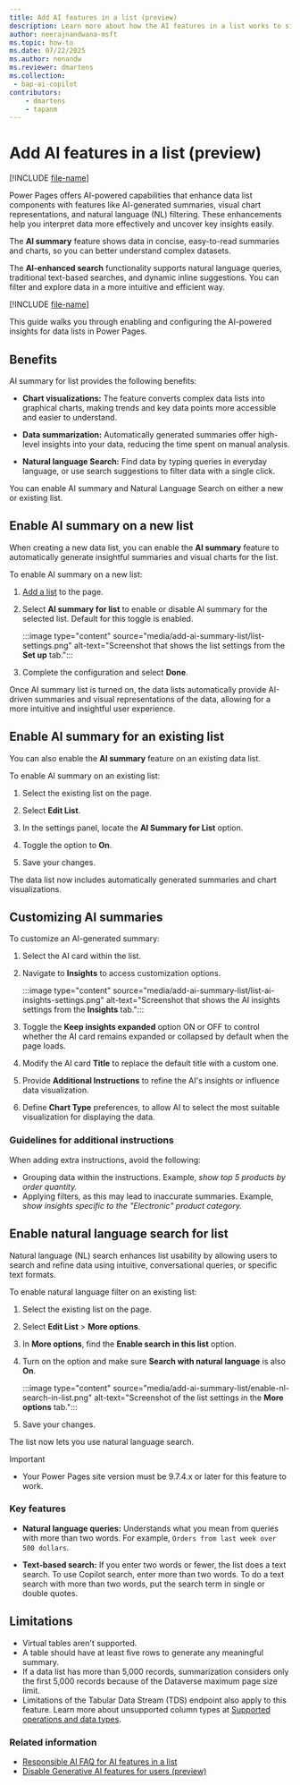 ```yaml
---
title: Add AI features in a list (preview)
description: Learn more about how the AI features in a list works to simplify and summarize data in Microsoft Power Pages.
author: neerajnandwana-msft
ms.topic: how-to
ms.date: 07/22/2025
ms.author: nenandw
ms.reviewer: dmartens
ms.collection:
 - bap-ai-copilot
contributors:
    - dmartens
    - tapanm
---
```


# Add AI features in a list (preview)

[!INCLUDE [file-name](~/../shared-content/shared/preview-includes/preview-banner.md)]

Power Pages offers AI-powered capabilities that enhance data list components with features like AI-generated summaries, visual chart representations, and natural language (NL) filtering. These enhancements help you interpret data more effectively and uncover key insights easily.

The **AI summary** feature shows data in concise, easy-to-read summaries and charts, so you can better understand complex datasets.

The **AI-enhanced search** functionality supports natural language queries, traditional text-based searches, and dynamic inline suggestions. You can filter and explore data in a more intuitive and efficient way.

[!INCLUDE [file-name](~/../shared-content/shared/preview-includes/preview-note-pp.md)]

This guide walks you through enabling and configuring the AI-powered insights for data lists in Power Pages.

## Benefits

AI summary for list provides the following benefits:

- **Chart visualizations:** The feature converts complex data lists into graphical charts, making trends and key data points more accessible and easier to understand.

- **Data summarization:** Automatically generated summaries offer high-level insights into your data, reducing the time spent on manual analysis.

- **Natural language Search:** Find data by typing queries in everyday language, or use search suggestions to filter data with a single click.

You can enable AI summary and Natural Language Search on either a new or existing list.

## Enable AI summary on a new list

When creating a new data list, you can enable the **AI summary** feature to automatically generate insightful summaries and visual charts for the list.

To enable AI summary on a new list:

1. [Add a list](/power-pages/getting-started/add-list) to the page.

1. Select **AI summary for list** to enable or disable AI summary for the selected list. Default for this toggle is enabled.

   :::image type="content" source="media/add-ai-summary-list/list-settings.png" alt-text="Screenshot that shows the list settings from the **Set up** tab.":::

1. Complete the configuration and select **Done**.

Once AI summary list is turned on, the data lists automatically provide AI-driven summaries and visual representations of the data, allowing for a more intuitive and insightful user experience.

## Enable AI summary for an existing list

You can also enable the **AI summary** feature on an existing data list.

To enable AI summary on an existing list:

1. Select the existing list on the page.

1. Select **Edit List**.

1. In the settings panel, locate the **AI Summary for List** option.

1. Toggle the option to **On**.

1. Save your changes.

The data list now includes automatically generated summaries and chart visualizations.

## Customizing AI summaries

To customize an AI-generated summary:

1. Select the AI card within the list.

1. Navigate to **Insights** to access customization options.

   :::image type="content" source="media/add-ai-summary-list/list-ai-insights-settings.png" alt-text="Screenshot that shows the AI insights settings from the **Insights** tab.":::

1. Toggle the **Keep insights expanded** option ON or OFF to control whether the AI card remains expanded or collapsed by default when the page loads.

1. Modify the AI card **Title** to replace the default title with a custom one.

1. Provide **Additional Instructions** to refine the AI's insights or influence data visualization.

1. Define **Chart Type** preferences, to allow AI to select the most suitable visualization for displaying the data.

### Guidelines for additional instructions

When adding extra instructions, avoid the following:

- Grouping data within the instructions. Example, *show top 5 products by order quantity.*
- Applying filters, as this may lead to inaccurate summaries. Example, *show insights specific to the "Electronic" product category.*

## Enable natural language search for list

Natural language (NL) search enhances list usability by allowing users to search and refine data using intuitive, conversational queries, or specific text formats.

To enable natural language filter on an existing list:

1. Select the existing list on the page.

1. Select **Edit List** > **More options**.

1. In **More options**, find the **Enable search in this list** option.

1. Turn on the option and make sure **Search with natural language** is also **On**.

   :::image type="content" source="media/add-ai-summary-list/enable-nl-search-in-list.png" alt-text="Screenshot of the list settings in the **More options** tab.":::

1. Save your changes.

The list now lets you use natural language search.

> [!IMPORTANT]
> - Your Power Pages site version must be 9.7.4.x or later for this feature to work.

### Key features

- **Natural language queries:** Understands what you mean from queries with more than two words.
  For example, `Orders from last week over 500 dollars`.

- **Text-based search:** If you enter two words or fewer, the list does a text search. To use Copilot search, enter more than two words. To do a text search with more than two words, put the search term in single or double quotes.

## Limitations

- Virtual tables aren't supported.
- A table should have at least five rows to generate any meaningful summary.
- If a data list has more than 5,000 records, summarization considers only the first 5,000 records because of the Dataverse maximum page size limit.
- Limitations of the Tabular Data Stream (TDS) endpoint also apply to this feature. Learn more about unsupported column types at [Supported operations and data types](/power-apps/developer/data-platform/dataverse-sql-query#supported-operations-and-data-types).

### Related information

- [Responsible AI FAQ for AI features in a list](../faqs-ai-summary-list.md)
- [Disable Generative AI features for users (preview)](../admin/copilot-governance.md)
